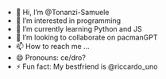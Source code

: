 - 👋 Hi, I’m @Tonanzi-Samuele
- 👀 I’m interested in programming
- 🌱 I’m currently learning Python and JS
- 💞️ I’m looking to collaborate on pacmanGPT
- 📫 How to reach me ...
- 😄 Pronouns: ce/dro?
- ⚡ Fun fact: My bestfriend is @riccardo_uno

